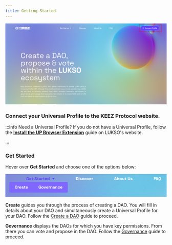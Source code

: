 ```yaml
---
title: Getting Started
---
```



![Home Page](./img/1-1.png)


### Connect your Universal Profile to the KEEZ Protocol website.

:::info Need a Universal Profile?
If you do not have a Universal Profile, follow the [**Install the UP Browser Extension**](https://docs.lukso.tech/guides/browser-extension/install-browser-extension) guide on LUKSO's website.

:::

### Get Started


<div style={{textAlign: 'center'}}>

Hover over **Get Started** and choose one of the options below:

![Create Dao](./img/1-2.png)

</div>


**Create** guides you through the process of creating a DAO. You will fill in details about your DAO and simultaneously create a Universal Profile for your DAO. Follow the [Create a DAO](./step-02.md) guide to proceed.

**Governance** displays the DAOs for which you have key permissions. From there you can vote and propose in the DAO. Follow the [Governance](./step-03.md) guide to proceed.
